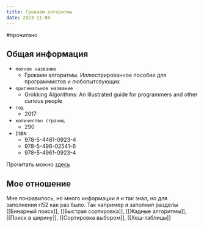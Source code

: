 ```yaml
---
title: Грокаем алгоритмы
date: 2023-11-08
---
```

#прочитано
## Общая информация
- `полное название` 
	- Грокаем алгоритмы. Иллюстрированное пособие для программистов и любопытсвующих
- `оригинальное название` 
	- Grokking Algorithms: An illustrated guide for programmers and other curious people
- `год` 
	- 2017
- `количество страниц` 
	- 290
- `ISBN`  
	- 978-5-4461-0923-4 
	- 978-5-496-02541-6 
	- 978-5-4961-0923-4  


Прочитать можно [здесь](https://github.com/lld4n/rl52/tree/master/content/templates)

## Мое отношение
Мне понравилось, но много информации я и так знал, но для заполнения rl52 как раз было. Так например я заполнил разделы [[Бинарный поиск]], [[Быстрая сортировка]], [[Жадные алгоритмы]], [[Поиск в ширину]], [[Сортировка выбором]], [[Хеш-таблицы]]